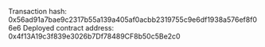 Transaction hash: 0x56ad91a7bae9c2317b55a139a405af0acbb2319755c9e6df1938a576ef8f06e6
Deployed contract address: 0x4f13A19c3f839e3026b7Df78489CF8b50c5Be2c0